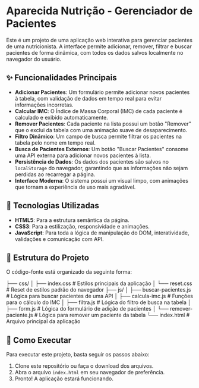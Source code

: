 # Aparecida Nutrição - Gerenciador de Pacientes

Este é um projeto de uma aplicação web interativa para gerenciar pacientes de uma nutricionista. A interface permite adicionar, remover, filtrar e buscar pacientes de forma dinâmica, com todos os dados salvos localmente no navegador do usuário.

## ✨ Funcionalidades Principais

* **Adicionar Pacientes**: Um formulário permite adicionar novos pacientes à tabela, com validação de dados em tempo real para evitar informações incorretas.
* **Calcular IMC**: O Índice de Massa Corporal (IMC) de cada paciente é calculado e exibido automaticamente.
* **Remover Pacientes**: Cada paciente na lista possui um botão "Remover" que o exclui da tabela com uma animação suave de desaparecimento.
* **Filtro Dinâmico**: Um campo de busca permite filtrar os pacientes na tabela pelo nome em tempo real.
* **Busca de Pacientes Externos**: Um botão "Buscar Pacientes" consome uma API externa para adicionar novos pacientes à lista.
* **Persistência de Dados**: Os dados dos pacientes são salvos no `localStorage` do navegador, garantindo que as informações não sejam perdidas ao recarregar a página.
* **Interface Moderna**: O sistema possui um visual limpo, com animações que tornam a experiência de uso mais agradável.

## 🚀 Tecnologias Utilizadas

* **HTML5**: Para a estrutura semântica da página.
* **CSS3**: Para a estilização, responsividade e animações.
* **JavaScript**: Para toda a lógica de manipulação do DOM, interatividade, validações e comunicação com API.

## 📂 Estrutura do Projeto

O código-fonte está organizado da seguinte forma:

├── css/
│   ├── index.css         # Estilos principais da aplicação
│   └── reset.css         # Reset de estilos padrão do navegador
├── js/
│   ├── buscar-pacientes.js # Lógica para buscar pacientes de uma API
│   ├── calcula-imc.js      # Funções para o cálculo do IMC
│   ├── filtra.js           # Lógica do filtro de busca na tabela
│   ├── form.js             # Lógica do formulário de adição de pacientes
│   └── remover-paciente.js # Lógica para remover um paciente da tabela
└── index.html              # Arquivo principal da aplicação

## 🏁 Como Executar

Para executar este projeto, basta seguir os passos abaixo:

1.  Clone este repositório ou faça o download dos arquivos.
2.  Abra o arquivo `index.html` em seu navegador de preferência.
3.  Pronto! A aplicação estará funcionando.
